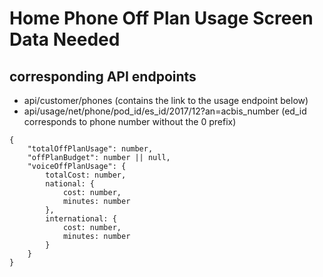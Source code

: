# Home Phone Off Plan Usage Screen Data Needed

## corresponding API endpoints
 - api/customer/phones (contains the link to the usage endpoint below)
 - api/usage/net/phone/pod_id/es_id/2017/12?an=acbis_number
(ed_id corresponds to phone number without the 0 prefix)


```
{
    "totalOffPlanUsage": number,
    "offPlanBudget": number || null,
    "voiceOffPlanUsage": {
        totalCost: number,
        national: {
            cost: number,
            minutes: number
        },
        international: {
            cost: number,
            minutes: number
        }
    }
}
```
